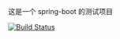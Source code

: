这是一个 spring-boot 的测试项目

[![Build Status](https://travis-ci.org/byg/runtime.svg?branch=master)](https://travis-ci.org/byg/runtime)
